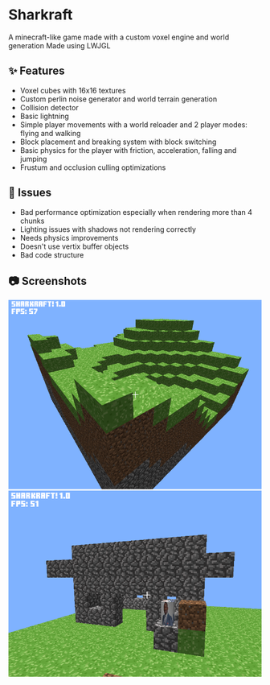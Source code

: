 # Sharkraft

A minecraft-like game made with a custom voxel engine and world generation
Made using LWJGL
  
## ✨ Features
- Voxel cubes with 16x16 textures
- Custom perlin noise generator and world terrain generation
- Collision detector
- Basic lightning
- Simple player movements with a world reloader and 2 player modes: flying and walking
- Block placement and breaking system with block switching
- Basic physics for the player with friction, acceleration, falling and jumping
- Frustum and occlusion culling optimizations
  

## 🚨 Issues
- Bad performance optimization especially when rendering more than 4 chunks
- Lighting issues with shadows not rendering correctly
- Needs physics improvements
- Doesn't use vertix buffer objects
- Bad code structure

## 📷 Screenshots
![game](world.png)
![house](build.png)
